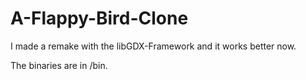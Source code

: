 A-Flappy-Bird-Clone
===================

I made a remake with the libGDX-Framework and it works better now.

The binaries are in /bin.
